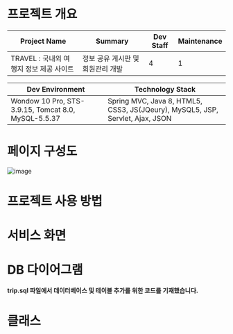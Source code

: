 # 프로젝트 개요
|Project Name|Summary|Dev Staff|Maintenance|
|------|---|---|---|
|TRAVEL : 국내외 여행지 정보 제공 사이트|정보 공유 게시판 및 회원관리 개발|4|1|


|Dev Environment|Technology Stack|
|------|---|
|Wondow 10 Pro, STS-3.9.15, Tomcat 8.0, MySQL-5.5.37|Spring MVC, Java 8, HTML5, CSS3, JS(JQeury), MySQL5, JSP, Servlet, Ajax, JSON|


# 페이지 구성도
![image](https://user-images.githubusercontent.com/77965998/125669927-0f578ecc-7edb-4a70-99ac-fe1e2ed026b8.png)

# 프로젝트 사용 방법

# 서비스 화면

# DB 다이어그램
  **trip.sql 파일에서 데이터베이스 및 테이블 추가를 위한 코드를 기재했습니다.**

# 클래스 
